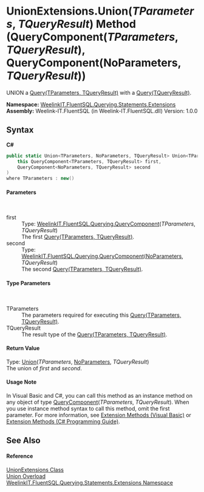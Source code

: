 # UnionExtensions.Union(*TParameters*, *TQueryResult*) Method (QueryComponent(*TParameters*, *TQueryResult*), QueryComponent(NoParameters, *TQueryResult*))
 

UNION a <a href="82639357-28f5-d7fe-833e-926791d1bac8">Query(TParameters, TQueryResult)</a> with a <a href="6f307b37-7f33-b530-7c3a-ff1afbca1c60">Query(TQueryResult)</a>.

**Namespace:**&nbsp;<a href="177c9a6d-318f-ac8a-07a6-73d6eee6ff0b">WeelinkIT.FluentSQL.Querying.Statements.Extensions</a><br />**Assembly:**&nbsp;Weelink-IT.FluentSQL (in Weelink-IT.FluentSQL.dll) Version: 1.0.0

## Syntax

**C#**<br />
``` C#
public static Union<TParameters, NoParameters, TQueryResult> Union<TParameters, TQueryResult>(
	this QueryComponent<TParameters, TQueryResult> first,
	QueryComponent<NoParameters, TQueryResult> second
)
where TParameters : new()

```


#### Parameters
&nbsp;<dl><dt>first</dt><dd>Type: <a href="99a943bf-ed1c-c4ab-faea-abee3cf13828">WeelinkIT.FluentSQL.Querying.QueryComponent</a>(*TParameters*, *TQueryResult*)<br />The first <a href="82639357-28f5-d7fe-833e-926791d1bac8">Query(TParameters, TQueryResult)</a>.</dd><dt>second</dt><dd>Type: <a href="99a943bf-ed1c-c4ab-faea-abee3cf13828">WeelinkIT.FluentSQL.Querying.QueryComponent</a>(<a href="366e7705-637b-5dcb-b457-635261f2ef32">NoParameters</a>, *TQueryResult*)<br />The second <a href="82639357-28f5-d7fe-833e-926791d1bac8">Query(TParameters, TQueryResult)</a>.</dd></dl>

#### Type Parameters
&nbsp;<dl><dt>TParameters</dt><dd>The parameters required for executing this <a href="82639357-28f5-d7fe-833e-926791d1bac8">Query(TParameters, TQueryResult)</a>.</dd><dt>TQueryResult</dt><dd>The result type of the <a href="82639357-28f5-d7fe-833e-926791d1bac8">Query(TParameters, TQueryResult)</a>.</dd></dl>

#### Return Value
Type: <a href="84f8c634-febc-58d2-6ba3-bf333a9b0025">Union</a>(*TParameters*, <a href="366e7705-637b-5dcb-b457-635261f2ef32">NoParameters</a>, *TQueryResult*)<br />The union of *first* and *second*.

#### Usage Note
In Visual Basic and C#, you can call this method as an instance method on any object of type <a href="99a943bf-ed1c-c4ab-faea-abee3cf13828">QueryComponent</a>(*TParameters*, *TQueryResult*). When you use instance method syntax to call this method, omit the first parameter. For more information, see <a href="http://msdn.microsoft.com/en-us/library/bb384936.aspx">Extension Methods (Visual Basic)</a> or <a href="http://msdn.microsoft.com/en-us/library/bb383977.aspx">Extension Methods (C# Programming Guide)</a>.

## See Also


#### Reference
<a href="29b816d0-3781-84cb-bad5-77fe83deb981">UnionExtensions Class</a><br /><a href="d93e6a77-68bd-6a15-08ec-cfeb53c92ac2">Union Overload</a><br /><a href="177c9a6d-318f-ac8a-07a6-73d6eee6ff0b">WeelinkIT.FluentSQL.Querying.Statements.Extensions Namespace</a><br />
